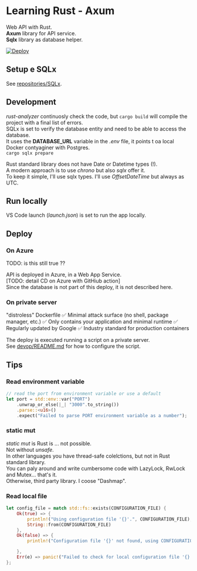 # Learning Rust - Axum

Web API with Rust.  
**Axum** library for API service.  
**Sqlx** library as database helper.  

[![Deploy](https://github.com/alex-piccione/learning.Rust.Axum/actions/workflows/deploy.yml/badge.svg)](https://github.com/alex-piccione/learning.Rust.Axum/actions/workflows/deploy.yml)

## Setup e SQLx

See [repositories/SQLx](repositories/SQLx.md).


## Development

_rust-analyzer_ continuosly check the code, but `cargo build` will compile the project with a final list of errors.    
SQLx is set to verify the database entity and need to be able to access the database.  
It uses the **DATABASE_URL** variable in the _.env_ file, it points t oa local Docker contyaginer with Postgres.  
`cargo sqlx prepare`
  
Rust standard library does not have Date or Datetime types (!).  
A modern approach is to use _chrono_ but also _sqlx_ offer it.  
To keep it simple, I'll use sqlx types. 
I'll use _OffsetDateTime_ but always as UTC.  

## Run locally

VS Code launch (_launch.json_) is set to run the app locally.  


## Deploy

### On Azure

TODO: is this still true ??

API is deployed in Azure, in a Web App Service.  
[TODO: detail CD on Azure with GitHiub action]  
Since the database is not part of this deploy, it is not described here.


### On private server

"distroless" Dockerfile
✅ Minimal attack surface (no shell, package manager, etc.)
✅ Only contains your application and minimal runtime
✅ Regularly updated by Google
✅ Industry standard for production containers

The deploy is executed running a script on a private server.  
See [devop/README.md](devop/README.md#Deploy) for how to configure the script.



## Tips

### Read environment variable

```rust
// read the port from environment variable or use a default
let port = std::env::var("PORT")
    .unwrap_or_else(|_| "3000".to_string())
    .parse::<u16>()
    .expect("Failed to parse PORT environment variable as a number");
```

### static mut
_static mut_ is Rust is ... not possible.  
Not without _unsafe_.  
In other languages you have thread-safe colelctions, but not in Rust standard library.  
You can paly around and write cumbersome code with LazyLock, RwLock and Mutex... that's it.  
Otherwise, third party library. I coose "Dashmap". 

### Read local file

```rust
let config_file = match std::fs::exists(CONFIGURATION_FILE) {
    Ok(true) => { 
        println!("Using configuration file '{}'.", CONFIGURATION_FILE); 
        String::from(CONFIGURATION_FILE)
    },
    Ok(false) => { 
        println!("Configuration file '{}' not found, using CONFIGURATION_FILE environment variable.", CONFIGURATION_FILE); 

    },
    Err(e) => panic!("Failed to check for local configuration file '{}': {}", CONFIGURATION_FILE, e),
};
```